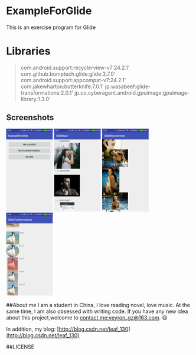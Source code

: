 # ExampleForGlide

This is an exercise program for Glide

# Libraries
>com.android.support:recyclerview-v7:24.2.1'
>com.github.bumptech.glide:glide:3.7.0'
>com.android.support:appcompat-v7:24.2.1'
>com.jakewharton:butterknife:7.0.1'
>jp.wasabeef:glide-transformations:2.0.1'
>jp.co.cyberagent.android.gpuimage:gpuimage-library:1.3.0'


## Screenshots
<img src="screenshots/device-2017-02-03-144645.png" width="25%" />
<img src="screenshots/device-2017-02-03-144702.png" width="25%" />
<img src="screenshots/device-2017-02-03-144728.png" width="25%" />
<img src="screenshots/device-2017-02-03-144747.png" width="25%" />










##About me
I am a student in China, I love reading novel, love music. 
At the same time, I am also obsessed with writing code.
If you have any new idea about this project,welcome to [contact me:veyron_gz@163.com](mailto:veyron_gz@163.com). :smiley:

In addition, my blog: [http://blog.csdn.net/leaf_130](http://blog.csdn.net/leaf_130)

##LICENSE




